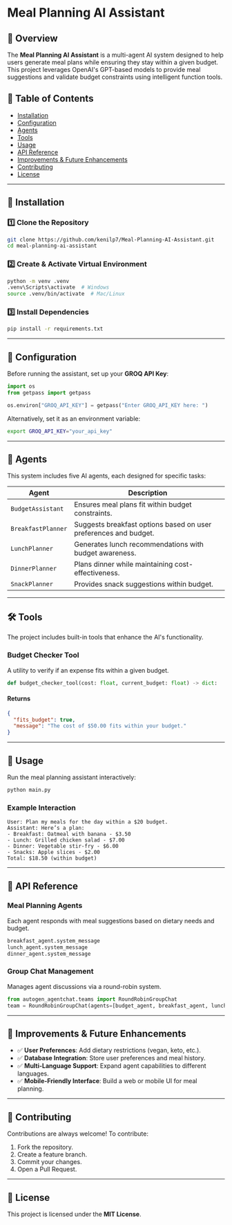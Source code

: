 # Meal Planning AI Assistant

## 📌 Overview

The **Meal Planning AI Assistant** is a multi-agent AI system designed to help users generate meal plans while ensuring they stay within a given budget. This project leverages OpenAI's GPT-based models to provide meal suggestions and validate budget constraints using intelligent function tools.

## 📜 Table of Contents

- [Installation](#🚀installation)
- [Configuration](#configuration)
- [Agents](#agents)
- [Tools](#tools)
- [Usage](#usage)
- [API Reference](#api-reference)
- [Improvements & Future Enhancements](#improvements--future-enhancements)
- [Contributing](#contributing)
- [License](#license)

---

## 🚀 Installation

### 1️⃣ Clone the Repository

```sh
git clone https://github.com/kenilp7/Meal-Planning-AI-Assistant.git
cd meal-planning-ai-assistant
```

### 2️⃣ Create & Activate Virtual Environment

```sh
python -m venv .venv
.venv\Scripts\activate  # Windows
source .venv/bin/activate  # Mac/Linux
```

### 3️⃣ Install Dependencies

```sh
pip install -r requirements.txt
```

---

## 🔧 Configuration

Before running the assistant, set up your **GROQ API Key**:

```python
import os
from getpass import getpass

os.environ["GROQ_API_KEY"] = getpass("Enter GROQ_API_KEY here: ")
```

Alternatively, set it as an environment variable:

```sh
export GROQ_API_KEY="your_api_key"
```

---

## 🤖 Agents

This system includes five AI agents, each designed for specific tasks:

| Agent              | Description                                                      |
| ------------------ | ---------------------------------------------------------------- |
| `BudgetAssistant`  | Ensures meal plans fit within budget constraints.                |
| `BreakfastPlanner` | Suggests breakfast options based on user preferences and budget. |
| `LunchPlanner`     | Generates lunch recommendations with budget awareness.           |
| `DinnerPlanner`    | Plans dinner while maintaining cost-effectiveness.               |
| `SnackPlanner`     | Provides snack suggestions within budget.                        |

---

## 🛠️ Tools

The project includes built-in tools that enhance the AI's functionality.

### **Budget Checker Tool**

A utility to verify if an expense fits within a given budget.

```python
def budget_checker_tool(cost: float, current_budget: float) -> dict:
```

#### **Returns**

```json
{
  "fits_budget": true,
  "message": "The cost of $50.00 fits within your budget."
}
```

---

## 🎯 Usage

Run the meal planning assistant interactively:

```sh
python main.py
```

### **Example Interaction**

```
User: Plan my meals for the day within a $20 budget.
Assistant: Here’s a plan:
- Breakfast: Oatmeal with banana - $3.50
- Lunch: Grilled chicken salad - $7.00
- Dinner: Vegetable stir-fry - $6.00
- Snacks: Apple slices - $2.00
Total: $18.50 (within budget)
```

---

## 📡 API Reference

### **Meal Planning Agents**

Each agent responds with meal suggestions based on dietary needs and budget.

```python
breakfast_agent.system_message
lunch_agent.system_message
dinner_agent.system_message
```

### **Group Chat Management**

Manages agent discussions via a round-robin system.

```python
from autogen_agentchat.teams import RoundRobinGroupChat
team = RoundRobinGroupChat(agents=[budget_agent, breakfast_agent, lunch_agent, dinner_agent, snack_agent])
```

---

## 🚀 Improvements & Future Enhancements

- ✅ **User Preferences**: Add dietary restrictions (vegan, keto, etc.).
- ✅ **Database Integration**: Store user preferences and meal history.
- ✅ **Multi-Language Support**: Expand agent capabilities to different languages.
- ✅ **Mobile-Friendly Interface**: Build a web or mobile UI for meal planning.

---

## 👥 Contributing

Contributions are always welcome! To contribute:

1. Fork the repository.
2. Create a feature branch.
3. Commit your changes.
4. Open a Pull Request.

---

## 📜 License

This project is licensed under the **MIT License**.

